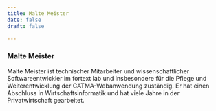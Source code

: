 ```yaml
---
title: Malte Meister
date: false
draft: false

---
```


### Malte Meister

</lb>Malte Meister ist technischer Mitarbeiter und wissenschaftlicher Softwareentwickler im fortext lab und insbesondere für die Pflege und Weiterentwicklung der CATMA-Webanwendung zuständig. Er hat einen Abschluss in Wirtschaftsinformatik und hat viele Jahre in der Privatwirtschaft gearbeitet. 